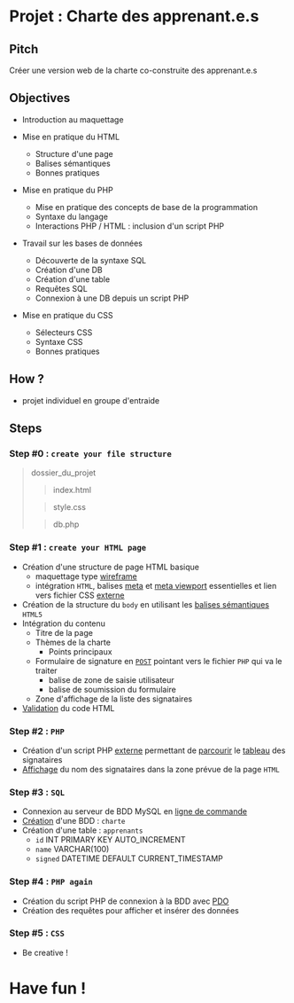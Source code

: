 # Projet : Charte des apprenant.e.s

## Pitch

Créer une version web de la charte co-construite des apprenant.e.s

## Objectives

- Introduction au maquettage

- Mise en pratique du HTML

  - Structure d'une page
  - Balises sémantiques
  - Bonnes pratiques

- Mise en pratique du PHP

  - Mise en pratique des concepts de base de la programmation
  - Syntaxe du langage
  - Interactions PHP / HTML : inclusion d'un script PHP

- Travail sur les bases de données

  - Découverte de la syntaxe SQL
  - Création d'une DB
  - Création d'une table
  - Requêtes SQL
  - Connexion à une DB depuis un script PHP

- Mise en pratique du CSS
  - Sélecteurs CSS
  - Syntaxe CSS
  - Bonnes pratiques

## How ?

- projet individuel en groupe d'entraide

## Steps

### Step #0 : `create your file structure`

> dossier_du_projet
>
> > index.html
>
> > style.css
>
> > db.php

### Step #1 : `create your HTML page`

- Création d'une structure de page HTML basique
  - maquettage type [wireframe](<https://fr.wikipedia.org/wiki/Wireframe_(design)>)
  - intégration `HTML`, balises [meta](https://developer.mozilla.org/fr/docs/Web/HTML/Element/meta) et [meta viewport](https://developer.mozilla.org/fr/docs/Mozilla/Mobile/Balise_meta_viewport) essentielles et lien vers fichier CSS [externe](https://developer.mozilla.org/fr/docs/Web/HTML/Element/link)
- Création de la structure du `body` en utilisant les [balises sémantiques](https://developer.mozilla.org/fr/docs/Web/HTML/Element) `HTML5`
- Intégration du contenu
  - Titre de la page
  - Thèmes de la charte
    - Points principaux
  - Formulaire de signature en [`POST`](https://developer.mozilla.org/fr/docs/Web/HTML/Element/Form) pointant vers le fichier `PHP` qui va le traiter
    - balise de zone de saisie utilisateur
    - balise de soumission du formulaire
  - Zone d'affichage de la liste des signataires
- [Validation](https://validator.w3.org/) du code HTML

### Step #2 : `PHP`

- Création d'un script PHP [externe](https://www.pierre-giraud.com/php-mysql-apprendre-coder-cours/inclure-fichier-include-require/) permettant de [parcourir](https://www.guru99.com/php-loop.html) le [tableau](https://www.php.net/manual/en/language.types.array.php) des signataires
- [Affichage](https://www.pierre-giraud.com/php-mysql-apprendre-coder-cours/afficher-resultat-echo-print/) du nom des signataires dans la zone prévue de la page `HTML`

### Step #3 : `SQL`

- Connexion au serveur de BDD MySQL en [ligne de commande](https://doc.ubuntu-fr.org/mysql)
- [Création](https://devhints.io/mysql) d'une BDD : `charte`
- Création d'une table : `apprenants`
  - `id` INT PRIMARY KEY AUTO_INCREMENT
  - `name` VARCHAR(100)
  - `signed` DATETIME DEFAULT CURRENT_TIMESTAMP

### Step #4 : `PHP again`

- Création du script PHP de connexion à la BDD avec [PDO](https://www.geeksforgeeks.org/what-is-the-difference-between-mysql-mysqli-and-pdo/)
- Création des requêtes pour afficher et insérer des données

### Step #5 : `CSS`

- Be creative !

# Have fun !